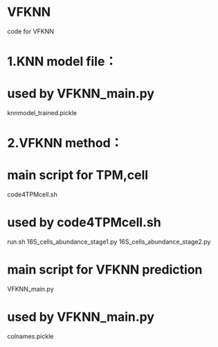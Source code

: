 # VFKNN
code for VFKNN
# 1.KNN model file：
# used by VFKNN_main.py
knnmodel_trained.pickle

# 2.VFKNN method：
# main script for TPM,cell 
code4TPMcell.sh
# used by code4TPMcell.sh
run.sh
16S_cells_abundance_stage1.py
16S_cells_abundance_stage2.py
# main script for VFKNN prediction 
VFKNN_main.py
# used by VFKNN_main.py
colnames.pickle
